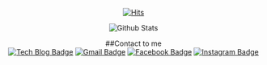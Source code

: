 <div align = center>
  
  [![Hits](https://hits.seeyoufarm.com/api/count/incr/badge.svg?url=https%3A%2F%2Fgithub.com%2Fkang9366&count_bg=%2379C83D&title_bg=%23555555&icon=&icon_color=%23E7E7E7&title=hits&edge_flat=false)](https://hits.seeyoufarm.com)
 
![Github Stats](https://github-readme-stats.vercel.app/api?username=kang9366&theme=buefy&show_icons=true)

##Contact to me
<br>
[![Tech Blog Badge](http://img.shields.io/badge/-Tech%20blog-black?style=flat-square&logo=github&link=https://hallymer.github.io/)](https://hallymer.github.io/)
[![Gmail Badge](https://img.shields.io/badge/-Gmail-d14836?style=flat-square&logo=Gmail&logoColor=white&link=mailto:kang93660817@gmail.com)](mailto:kang93660817@gmail.com)
[![Facebook Badge](https://img.shields.io/badge/-Facebook-1877f2?style=flat-square&logo=facebook&logoColor=white&link=https://www.facebook.com/profile.php?id=100003991623079)](https://www.facebook.com/profile.php?id=100003991623079) 
[![Instagram Badge](https://img.shields.io/badge/-Instagram-dd2a7b?style=flat-square&logo=instagram&logoColor=white&link=https://www.instagram.com/98seung_9/)](https://www.instagram.com/98seung_9/)

</div>
